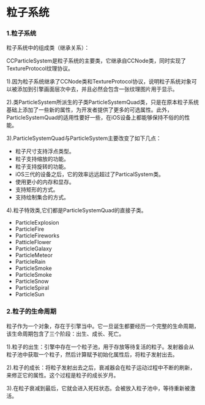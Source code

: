 
# 粒子系统

### 1.粒子系统

粒子系统中的组成类（继承关系）：

CCParticleSystem是粒子系统的主要类，它继承自CCNode类，同时实现了TextureProtocol纹理协议。

1).因为粒子系统继承了CCNode类和TextureProtocol协议，说明粒子系统对象可以被添加到引擎画面层次中去，并且必然会包含一张纹理图片用于显示。

2).类ParticleSystem所派生的子类ParticleSystemQuad类，只是在原本粒子系统基础上添加了一些新的属性，为开发者提供了更多的可选属性。此外，ParticleSystemQuad的适用性要好一些，在iOS设备上都能够保持不俗的的性能。

3).ParticleSystemQuad与ParticleSystem主要改变了如下几点：

- 粒子尺寸支持浮点类型。
- 粒子支持缩放的功能。
- 粒子支持旋转的功能。
- iOS三代的设备之后，它的效率远远超过了ParticalSystem类。
- 使用更小的内存和显存。
- 支持矩形的方式。
- 支持绘制集合的方式。

4).粒子特效类,它们都是ParticleSystemQuad的直接子类。

- ParticleExplosion
- ParticleFire
- ParticleFireworks
- PatticleFlower
- ParticleGalaxy
- ParticleMeteor
- ParticleRain
- ParticleSmoke
- ParticleSmoke
- ParticleSnow
- ParticleSpiral
- ParticleSun

### 2.粒子的生命周期

粒子作为一个对象，存在于引擎当中。它一旦诞生都要经历一个完整的生命周期，该生命周期包含了三个阶段：出生、成长、死亡。

1).粒子的出生：引擎中存在一个粒子池，用于存放等待复活的粒子。发射器会从粒子池中获取一个粒子，然后计算赋予初始化属性后，将粒子发射出去。

2).粒子的成长：将粒子发射出去之后，衰减器会在粒子运动过程中不断的刷新，来修正它的属性。这个过程是粒子的成长岁月。

3).在粒子衰减到最后，它就会进入死枉状态。会被放入粒子池中，等待重新被激活。